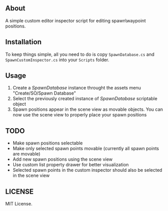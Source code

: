 ## About
A simple custom editor inspector script for editing spawn\waypoint positions.

## Installation
To keep things simple, all you need to do is copy ```SpawnDatabase.cs``` and ```SpawnCustomInspector.cs``` into your ```Scripts``` folder.

## Usage
1. Create a _SpawnDatabase_ instance throught the assets menu "Create/SO/Spawn Database"
2. Select the previously created instance of _SpawnDatabase_ scriptable object
3. Spawn positions appear in the scene view as movable objects. You can now use the scene view to properly place your spawn positions

## TODO
* Make spawn positions selectable 
* Make only selected spawn points movable (currently all spawn points are movable)
* Add new spawn positions using the scene view
* Use custom list property drawer for better visualization
* Selected spawn points in the custom inspector should also be selected in the scene view

## LICENSE
MIT License.
